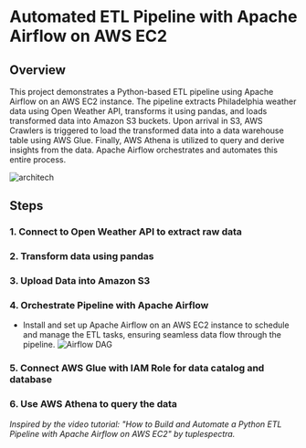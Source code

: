 # Automated ETL Pipeline with Apache Airflow on AWS EC2

## Overview
This project demonstrates a Python-based ETL pipeline using Apache Airflow on an AWS EC2 instance. The pipeline extracts Philadelphia weather data using Open Weather API, transforms it using pandas, and loads transformed data into Amazon S3 buckets. Upon arrival in S3, AWS Crawlers is triggered to load the transformed data into a data warehouse table using AWS Glue. Finally, AWS Athena is utilized to query and derive insights from the data. Apache Airflow orchestrates and automates this entire process.

![architech](https://github.com/user-attachments/assets/524156d9-71ff-423e-a6f2-6a909752b670)

## Steps
### 1. Connect to Open Weather API to extract raw data
### 2. Transform data using pandas
### 3. Upload Data into Amazon S3
### 4. Orchestrate Pipeline with Apache Airflow
- Install and set up Apache Airflow on an AWS EC2 instance to schedule and manage the ETL tasks, ensuring seamless data flow through the pipeline.
![Airflow DAG](https://github.com/user-attachments/assets/74a166ce-56b1-46a4-9bef-7fed3c3a1081)

### 5. Connect AWS Glue with IAM Role for data catalog and database
### 6. Use AWS Athena to query the data

_Inspired by the video tutorial: "How to Build and Automate a Python ETL Pipeline with Apache Airflow on AWS EC2" by tuplespectra._
